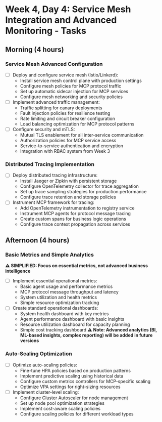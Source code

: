 # Week 4, Day 4: Service Mesh Integration and Advanced Monitoring - Tasks

## Morning (4 hours)
### Service Mesh Advanced Configuration
- [ ] Deploy and configure service mesh (Istio/Linkerd):
  - Install service mesh control plane with production settings
  - Configure mesh policies for MCP protocol traffic
  - Set up automatic sidecar injection for MCP services
  - Configure mesh networking and security policies
- [ ] Implement advanced traffic management:
  - Traffic splitting for canary deployments
  - Fault injection policies for resilience testing
  - Rate limiting and circuit breaker configuration
  - Load balancing optimization for MCP protocol patterns
- [ ] Configure security and mTLS:
  - Mutual TLS enablement for all inter-service communication
  - Authorization policies for MCP service access
  - Service-to-service authentication and encryption
  - Integration with RBAC system from Week 3

### Distributed Tracing Implementation
- [ ] Deploy distributed tracing infrastructure:
  - Install Jaeger or Zipkin with persistent storage
  - Configure OpenTelemetry collector for trace aggregation
  - Set up trace sampling strategies for production performance
  - Configure trace retention and storage policies
- [ ] Instrument MCP framework for tracing:
  - Add OpenTelemetry instrumentation to registry service
  - Instrument MCP agents for protocol message tracing
  - Create custom spans for business logic operations
  - Configure trace context propagation across services

## Afternoon (4 hours)
### Basic Metrics and Simple Analytics
**⚠️ SIMPLIFIED: Focus on essential metrics, not advanced business intelligence**
- [ ] Implement essential operational metrics:
  - Basic agent usage and performance metrics
  - MCP protocol message throughput and latency
  - System utilization and health metrics
  - Simple resource optimization tracking
- [ ] Create standard operational dashboards:
  - System health dashboard with key metrics
  - Agent performance dashboard with basic insights
  - Resource utilization dashboard for capacity planning
  - Simple cost tracking dashboard
**⚠️ Note: Advanced analytics (BI, ML-based insights, complex reporting) will be added in future versions**

### Auto-Scaling Optimization
- [ ] Optimize auto-scaling policies:
  - Fine-tune HPA policies based on production patterns
  - Implement predictive scaling using historical data
  - Configure custom metrics controllers for MCP-specific scaling
  - Optimize VPA settings for right-sizing resources
- [ ] Implement cluster-level scaling:
  - Configure Cluster Autoscaler for node management
  - Set up node pool optimization strategies
  - Implement cost-aware scaling policies
  - Configure scaling policies for different workload types